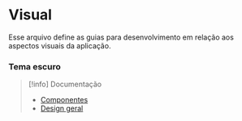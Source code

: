 # Visual

Esse arquivo define as guias para desenvolvimento em relação aos aspectos visuais da aplicação.

### Tema escuro

> [!info] Documentação
> - [Componentes](https://www.canva.com/design/DAGPuYMtjoE/aHXjlneF0GzwYIZr5wPXPg/edit?utm_content=DAGPuYMtjoE&utm_campaign=designshare&utm_medium=link2&utm_source=sharebutton)
> - [Design geral](https://www.canva.com/design/DAGMbOEkNNs/cOpFHih8rQQ5HIMBGGLH1Q/edit?utm_content=DAGMbOEkNNs&utm_campaign=designshare&utm_medium=link2&utm_source=sharebutton)